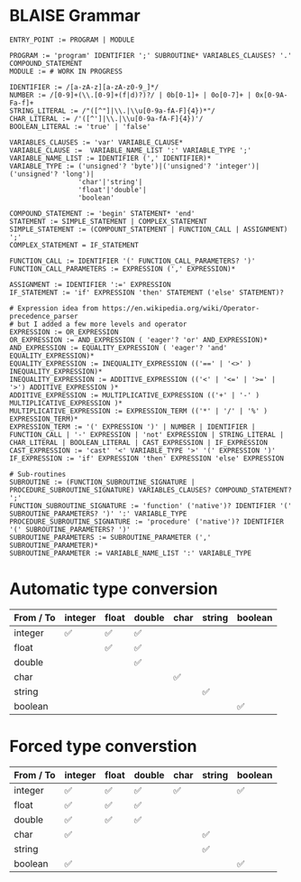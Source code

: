 # BLAISE Grammar

```
ENTRY_POINT := PROGRAM | MODULE

PROGRAM := 'program' IDENTIFIER ';' SUBROUTINE* VARIABLES_CLAUSES? '.' COMPOUND_STATEMENT
MODULE := # WORK IN PROGRESS

IDENTIFIER := /[a-zA-z][a-zA-z0-9_]*/
NUMBER := /[0-9]+(\\.[0-9]+(f|d)?)?/ | 0b[0-1]+ | 0o[0-7]+ | 0x[0-9A-Fa-f]+
STRING_LITERAL := /"([^"]|\\.|\\u[0-9a-fA-F]{4})*"/
CHAR_LITERAL := /'([^']|\\.|\\u[0-9a-fA-F]{4})'/
BOOLEAN_LITERAL := 'true' | 'false'

VARIABLES_CLAUSES := 'var' VARIABLE_CLAUSE*
VARIABLE_CLAUSE :=  VARIABLE_NAME_LIST ':' VARIABLE_TYPE ';'
VARIABLE_NAME_LIST := IDENTIFIER (',' IDENTIFIER)*
VARIABLE_TYPE := ('unsigned'? 'byte')|('unsigned'? 'integer')|('unsigned'? 'long')|
                 'char'|'string'|
                 'float'|'double'|
                 'boolean'

COMPOUND_STATEMENT := 'begin' STATEMENT* 'end'
STATEMENT := SIMPLE_STATEMENT | COMPLEX_STATEMENT
SIMPLE_STATEMENT := (COMPOUNT_STATEMENT | FUNCTION_CALL | ASSIGNMENT) ';'
COMPLEX_STATEMENT = IF_STATEMENT

FUNCTION_CALL := IDENTIFIER '(' FUNCTION_CALL_PARAMETERS? ')'
FUNCTION_CALL_PARAMETERS := EXPRESSION (',' EXPRESSION)*

ASSIGNMENT := IDENTIFIER ':=' EXPRESSION
IF_STATEMENT := 'if' EXPRESSION 'then' STATEMENT ('else' STATEMENT)?

# Expression idea from https://en.wikipedia.org/wiki/Operator-precedence_parser
# but I added a few more levels and operator
EXPRESSION := OR_EXPRESSION
OR_EXPRESSION := AND_EXPRESSION ( 'eager'? 'or' AND_EXPRESSION)*
AND_EXPRESSION := EQUALITY_EXPRESSION ( 'eager'? 'and' EQUALITY_EXPRESSION)*
EQUALITY_EXPRESSION := INEQUALITY_EXPRESSION (('==' | '<>' ) INEQUALITY_EXPRESSION)*
INEQUALITY_EXPRESSION := ADDITIVE_EXPRESSION (('<' | '<=' | '>=' | '>') ADDITIVE_EXPRESSION )*
ADDITIVE_EXPRESSION := MULTIPLICATIVE_EXPRESSION (('+' | '-' ) MULTIPLICATIVE_EXPRESSION )*
MULTIPLICATIVE_EXPRESSION := EXPRESSION_TERM (('*' | '/' | '%' ) EXPRESSION_TERM)*
EXPRESSION_TERM := '(' EXPRESSION ')' | NUMBER | IDENTIFIER | FUNCTION_CALL | '-' EXPRESSION | 'not' EXPRESSION | STRING_LITERAL | CHAR_LITERAL | BOOLEAN_LITERAL | CAST_EXPRESSION | IF_EXPRESSION
CAST_EXPRESSION := 'cast' '<' VARIABLE_TYPE '>' '(' EXPRESSION ')'
IF_EXPRESSION := 'if' EXPRESSION 'then' EXPRESSION 'else' EXPRESSION

# Sub-routines
SUBROUTINE := (FUNCTION_SUBROUTINE_SIGNATURE | PROCEDURE_SUBROUTINE_SIGNATURE) VARIABLES_CLAUSES? COMPOUND_STATEMENT? ';'
FUNCTION_SUBROUTINE_SIGNATURE := 'function' ('native')? IDENTIFIER '(' SUBROUTINE_PARAMETERS? ')' ':' VARIABLE_TYPE
PROCEDURE_SUBROUTINE_SIGNATURE := 'procedure' ('native')? IDENTIFIER '(' SUBROUTINE_PARAMETERS? ')'
SUBROUTINE_PARAMETERS := SUBROUTINE_PARAMETER (',' SUBROUTINE_PARAMETER)*
SUBROUTINE_PARAMETER := VARIABLE_NAME_LIST ':' VARIABLE_TYPE
```
# Automatic type conversion
| From / To | integer | float | double | char | string | boolean |
| --- | --- | --- | --- | --- | --- | --- |
| integer | :white_check_mark: | :white_check_mark: | :white_check_mark: |  |  |  |
| float |  | :white_check_mark: | :white_check_mark: |  |  |  |
| double |  |  | :white_check_mark: |  |  |  |
| char |  |  |  | :white_check_mark: |  |  |
| string |  |  |  |  | :white_check_mark: |  |
| boolean |  |  |  |  |  | :white_check_mark: |

# Forced type converstion
| From / To | integer | float | double | char | string | boolean |
| --- | --- | --- | --- | --- | --- | --- |
| integer | :white_check_mark: | :white_check_mark: | :white_check_mark: | :white_check_mark: |  | :white_check_mark: |
| float | :white_check_mark: | :white_check_mark: | :white_check_mark: |  |  |  |
| double | :white_check_mark: | :white_check_mark: | :white_check_mark: |  |  |  |
| char | :white_check_mark: |  |  |  | :white_check_mark: |  |
| string |  |  |  |  | :white_check_mark: |  |
| boolean | :white_check_mark: |  |  |  |  | :white_check_mark: |
